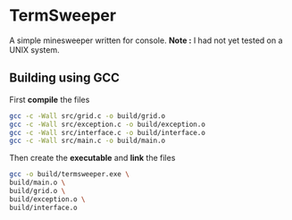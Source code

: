 # TermSweeper

A simple minesweeper written for console.
**Note :** I had not yet tested on a UNIX system.

## Building using GCC

First **compile** the files

```bash
gcc -c -Wall src/grid.c -o build/grid.o
gcc -c -Wall src/exception.c -o build/exception.o
gcc -c -Wall src/interface.c -o build/interface.o
gcc -c -Wall src/main.c -o build/main.o
```
Then create the **executable** and **link** the files

```bash
gcc -o build/termsweeper.exe \
build/main.o \
build/grid.o \
build/exception.o \
build/interface.o
```
